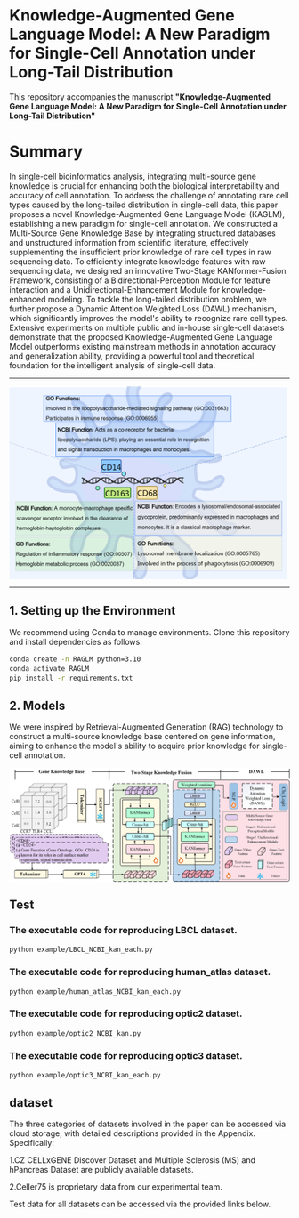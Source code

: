 # Knowledge-Augmented Gene Language Model: A New Paradigm for Single-Cell Annotation under Long-Tail Distribution

This repository accompanies the manuscript **"Knowledge-Augmented Gene Language Model: A New Paradigm for Single-Cell Annotation under Long-Tail Distribution"** 

# Summary
In single-cell bioinformatics analysis, integrating multi-source gene knowledge is crucial for enhancing both the biological interpretability and accuracy of cell annotation. To address the challenge of annotating rare cell types caused by the long-tailed distribution in single-cell data, this paper proposes a novel Knowledge-Augmented Gene Language Model (KAGLM), establishing a new paradigm for single-cell annotation. We constructed a Multi-Source Gene Knowledge Base by integrating structured databases and unstructured information from scientific literature, effectively supplementing the insufficient prior knowledge of rare cell types in raw sequencing data. To efficiently integrate knowledge features with raw sequencing data, we designed an innovative Two-Stage KANformer-Fusion Framework, consisting of a Bidirectional-Perception Module for feature interaction and a Unidirectional-Enhancement Module for knowledge-enhanced modeling.
To tackle the long-tailed distribution problem, we further propose a Dynamic Attention Weighted Loss (DAWL) mechanism, which significantly improves the model's ability to recognize rare cell types. Extensive experiments on multiple public and in-house single-cell datasets demonstrate that the proposed Knowledge-Augmented Gene Language Model outperforms existing mainstream methods in annotation accuracy and generalization ability, providing a powerful tool and theoretical foundation for the intelligent analysis of single-cell data.

---
<img align="center" src="./figs/intro.png" width=500 />

---

## 1. Setting up the Environment

We recommend using Conda to manage environments. Clone this repository and install dependencies as follows:

```bash
conda create -n RAGLM python=3.10
conda activate RAGLM
pip install -r requirements.txt
```

## 2.  Models

We were inspired by Retrieval-Augmented Generation (RAG) technology to construct a multi-source knowledge base centered on gene information, aiming to enhance the model's ability to acquire prior knowledge for single-cell annotation.

<img align="center" src="./figs/method4.png" width=1000 />


## Test

### The executable code for reproducing LBCL dataset.

```
python example/LBCL_NCBI_kan_each.py
```

### The executable code for reproducing human_atlas dataset.

```
python example/human_atlas_NCBI_kan_each.py
```

### The executable code for reproducing optic2 dataset.

```
python example/optic2_NCBI_kan.py
```

### The executable code for reproducing optic3 dataset.
```
python example/optic3_NCBI_kan_each.py
```

## dataset
The three categories of datasets involved in the paper can be accessed via cloud storage, with detailed descriptions provided in the Appendix. Specifically:

1.​​CZ CELLxGENE Discover Dataset​​ and ​​Multiple Sclerosis (MS) and hPancreas Dataset​​ are publicly available datasets.

2.​​Celler75​​ is proprietary data from our experimental team.

Test data for all datasets can be accessed via the provided links below.




